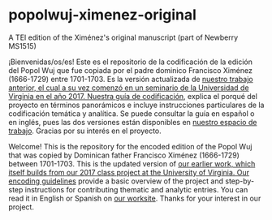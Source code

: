 # popolwuj-ximenez-original
A TEI edition of the Ximénez's original manuscript (part of Newberry MS1515)

¡Bienvenidas/os/es! Este es el repositorio de la codificación de la edición del Popol Wuj que fue copiada por el padre dominico Francisco Ximénez (1666-1729) entre 1701-1703. Es la versión actualizada de <a href="https://github.com/Multepal/popolwuj-original">nuestro trabajo anterior</rs>, el cual a su vez comenzó en <a href="https://github.com/Multepal/SPAN7559">un seminario de la Universidad de Virginia en el año 2017</rs>. Nuestra <a href="https://www.dropbox.com/scl/fi/c4hf5lfsr1tci3byerolm/Gu-a-de-codificaci-n.docx?dl=0&rlkey=jwqxi4766sjso5jl9wh131hds">guía de codificación</a>, explica el porqué del proyecto en términos panorámicos e incluye instrucciones particulares de la codificación temática y analítica. Se puede consultar la guía en español o en inglés, pues las dos versiones están disponibles en <a href="http://multepal.spanitalport.virginia.edu/">nuestro espacio de trabajo</a>. Gracias por su interés en el proyecto.

Welcome! This is the repository for the encoded edition of the Popol Wuj that was copied by Dominican father Francisco Ximénez (1666-1729) between 1701-1703. This is the updated version of <a href="https://github.com/Multepal/popolwuj-original">our earlier work, which itself builds from our <a href="https://github.com/Multepal/SPAN7559">2017 class project at the University of Virginia</rs>. Our <a href="https://www.dropbox.com/scl/fi/7ruwsqckvboapcelyduo5/Encoding-Guidelines-for-Thematic-Entries.docx?dl=0&rlkey=e8p68ckqjzva1rkcf6vrj5nvf">encoding guidelines</a> provide a basic overview of the project and step-by-step instructions for contributing thematic and analytic entries. You can read it in English or Spanish on <a href="http://multepal.spanitalport.virginia.edu/">our worksite</a>. Thanks for your interest in our project.
